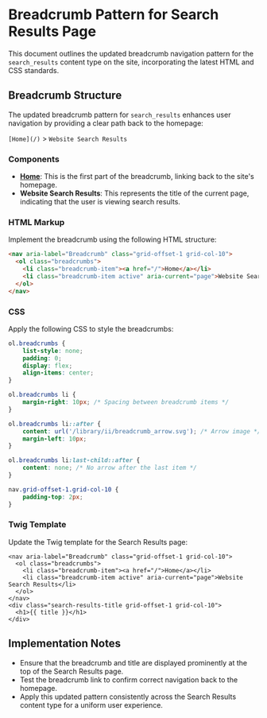 
# Breadcrumb Pattern for Search Results Page

This document outlines the updated breadcrumb navigation pattern for the `search_results` content type on the site, incorporating the latest HTML and CSS standards.

## Breadcrumb Structure
The updated breadcrumb pattern for `search_results` enhances user navigation by providing a clear path back to the homepage:

`[Home](/)` > `Website Search Results`

### Components
- **[Home](/)**: This is the first part of the breadcrumb, linking back to the site's homepage.
- **Website Search Results**: This represents the title of the current page, indicating that the user is viewing search results.

### HTML Markup
Implement the breadcrumb using the following HTML structure:

```html
<nav aria-label="Breadcrumb" class="grid-offset-1 grid-col-10">
  <ol class="breadcrumbs">
    <li class="breadcrumb-item"><a href="/">Home</a></li>
    <li class="breadcrumb-item active" aria-current="page">Website Search Results</li>
  </ol>
</nav>
```

### CSS
Apply the following CSS to style the breadcrumbs:

```css
ol.breadcrumbs {
    list-style: none;
    padding: 0;
    display: flex;
    align-items: center;
}

ol.breadcrumbs li {
    margin-right: 10px; /* Spacing between breadcrumb items */
}

ol.breadcrumbs li::after {
    content: url('/library/ii/breadcrumb_arrow.svg'); /* Arrow image */
    margin-left: 10px;
}

ol.breadcrumbs li:last-child::after {
    content: none; /* No arrow after the last item */
}

nav.grid-offset-1.grid-col-10 {
    padding-top: 2px;
}
```

### Twig Template
Update the Twig template for the Search Results page:

```twig
<nav aria-label="Breadcrumb" class="grid-offset-1 grid-col-10">
  <ol class="breadcrumbs">
    <li class="breadcrumb-item"><a href="/">Home</a></li>
    <li class="breadcrumb-item active" aria-current="page">Website Search Results</li>
  </ol>
</nav>
<div class="search-results-title grid-offset-1 grid-col-10">
  <h1>{{ title }}</h1>
</div>
```

## Implementation Notes
- Ensure that the breadcrumb and title are displayed prominently at the top of the Search Results page.
- Test the breadcrumb link to confirm correct navigation back to the homepage.
- Apply this updated pattern consistently across the Search Results content type for a uniform user experience.
